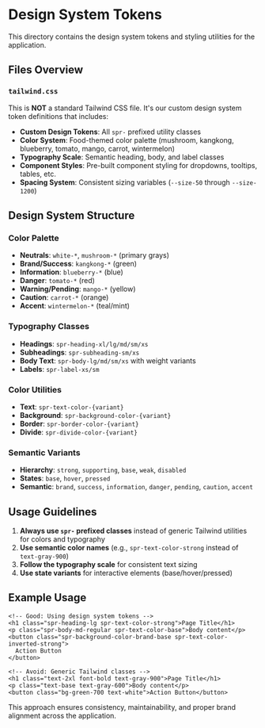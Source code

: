 # Design System Tokens

This directory contains the design system tokens and styling utilities for the application.

## Files Overview

### `tailwind.css`

This is **NOT** a standard Tailwind CSS file. It's our custom design system token definitions that includes:

-   **Custom Design Tokens**: All `spr-` prefixed utility classes
-   **Color System**: Food-themed color palette (mushroom, kangkong, blueberry, tomato, mango, carrot, wintermelon)
-   **Typography Scale**: Semantic heading, body, and label classes
-   **Component Styles**: Pre-built component styling for dropdowns, tooltips, tables, etc.
-   **Spacing System**: Consistent sizing variables (`--size-50` through `--size-1200`)

## Design System Structure

### Color Palette

-   **Neutrals**: `white-*`, `mushroom-*` (primary grays)
-   **Brand/Success**: `kangkong-*` (green)
-   **Information**: `blueberry-*` (blue)
-   **Danger**: `tomato-*` (red)
-   **Warning/Pending**: `mango-*` (yellow)
-   **Caution**: `carrot-*` (orange)
-   **Accent**: `wintermelon-*` (teal/mint)

### Typography Classes

-   **Headings**: `spr-heading-xl/lg/md/sm/xs`
-   **Subheadings**: `spr-subheading-sm/xs`
-   **Body Text**: `spr-body-lg/md/sm/xs` with weight variants
-   **Labels**: `spr-label-xs/sm`

### Color Utilities

-   **Text**: `spr-text-color-{variant}`
-   **Background**: `spr-background-color-{variant}`
-   **Border**: `spr-border-color-{variant}`
-   **Divide**: `spr-divide-color-{variant}`

### Semantic Variants

-   **Hierarchy**: `strong`, `supporting`, `base`, `weak`, `disabled`
-   **States**: `base`, `hover`, `pressed`
-   **Semantic**: `brand`, `success`, `information`, `danger`, `pending`, `caution`, `accent`

## Usage Guidelines

1. **Always use `spr-` prefixed classes** instead of generic Tailwind utilities for colors and typography
2. **Use semantic color names** (e.g., `spr-text-color-strong` instead of `text-gray-900`)
3. **Follow the typography scale** for consistent text sizing
4. **Use state variants** for interactive elements (base/hover/pressed)

## Example Usage

```vue
<!-- Good: Using design system tokens -->
<h1 class="spr-heading-lg spr-text-color-strong">Page Title</h1>
<p class="spr-body-md-regular spr-text-color-base">Body content</p>
<button class="spr-background-color-brand-base spr-text-color-inverted-strong">
  Action Button
</button>

<!-- Avoid: Generic Tailwind classes -->
<h1 class="text-2xl font-bold text-gray-900">Page Title</h1>
<p class="text-base text-gray-600">Body content</p>
<button class="bg-green-700 text-white">Action Button</button>
```

This approach ensures consistency, maintainability, and proper brand alignment across the application.
